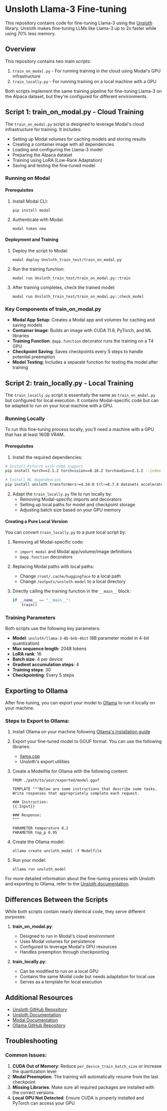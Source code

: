 # Unsloth Llama-3 Fine-tuning

This repository contains code for fine-tuning Llama-3 using the [Unsloth](https://github.com/unslothai/unsloth) library. Unsloth makes fine-tuning LLMs like Llama-3 up to 2x faster while using 70% less memory.

## Overview

This repository contains two main scripts:

1. `train_on_modal.py` - For running training in the cloud using Modal's GPU infrastructure
2. `train_locally.py` - For running training on a local machine with a GPU

Both scripts implement the same training pipeline for fine-tuning Llama-3 on the Alpaca dataset, but they're configured for different environments.

## Script 1: train_on_modal.py - Cloud Training

The `train_on_modal.py` script is designed to leverage Modal's cloud infrastructure for training. It includes:

- Setting up Modal volumes for caching models and storing results
- Creating a container image with all dependencies
- Loading and configuring the Llama-3 model
- Preparing the Alpaca dataset
- Training using LoRA (Low-Rank Adaptation)
- Saving and testing the fine-tuned model

### Running on Modal

#### Prerequisites

1. Install Modal CLI:
   ```
   pip install modal
   ```

2. Authenticate with Modal:
   ```
   modal token new
   ```

#### Deployment and Training

1. Deploy the script to Modal:
   ```
   modal deploy Unsloth_train_test/train_on_modal.py
   ```

2. Run the training function:
   ```
   modal run Unsloth_train_test/train_on_modal.py::train
   ```

3. After training completes, check the trained model:
   ```
   modal run Unsloth_train_test/train_on_modal.py::check_model
   ```

### Key Components of train_on_modal.py

- **Modal App Setup**: Creates a Modal app and volumes for caching and saving models
- **Container Image**: Builds an image with CUDA 11.8, PyTorch, and ML libraries
- **Training Function**: `@app.function` decorator runs the training on a T4 GPU
- **Checkpoint Saving**: Saves checkpoints every 5 steps to handle potential preemption
- **Model Testing**: Includes a separate function for testing the model after training

## Script 2: train_locally.py - Local Training

The `train_locally.py` script is essentially the same as `train_on_modal.py` but configured for local execution. It contains Modal-specific code but can be adapted to run on your local machine with a GPU.

### Running Locally

To run this fine-tuning process locally, you'll need a machine with a GPU that has at least 16GB VRAM.

#### Prerequisites

1. Install the required dependencies:

```bash
# Install PyTorch with CUDA support
pip install torch==2.1.2 torchvision==0.16.2 torchaudio==2.1.2 --index-url https://download.pytorch.org/whl/cu118

# Install ML dependencies
pip install unsloth transformers>=4.34.0 trl>=0.7.4 datasets accelerate>=0.23.0 bitsandbytes>=0.41.2 sentencepiece einops
```

2. Adapt the `train_locally.py` file to run locally by:
   - Removing Modal-specific imports and decorators
   - Setting up local paths for model and checkpoint storage
   - Adjusting batch size based on your GPU memory

#### Creating a Pure Local Version

You can convert `train_locally.py` to a pure local script by:

1. Removing all Modal-specific code:
   - `import modal` and Modal app/volume/image definitions
   - `@app.function` decorators

2. Replacing Modal paths with local paths:
   - Change `/root/.cache/huggingface` to a local path
   - Change `/outputs/unsloth-model` to a local directory

3. Directly calling the training function in the `__main__` block:
   ```python
   if __name__ == "__main__":
       train()
   ```

### Training Parameters

Both scripts use the following key parameters:

- **Model**: `unsloth/llama-3-8b-bnb-4bit` (8B parameter model in 4-bit quantization)
- **Max sequence length**: 2048 tokens
- **LoRA rank**: 16
- **Batch size**: 4 per device
- **Gradient accumulation steps**: 4
- **Training steps**: 30
- **Checkpointing**: Every 5 steps

## Exporting to Ollama

After fine-tuning, you can export your model to [Ollama](https://ollama.ai/) to run it locally on your machine.

### Steps to Export to Ollama:

1. Install Ollama on your machine following [Ollama's installation guide](https://github.com/ollama/ollama#installation)

2. Export your fine-tuned model to GGUF format. You can use the following libraries:
   - [llama.cpp](https://github.com/ggerganov/llama.cpp)
   - Unsloth's export utilities

3. Create a Modelfile for Ollama with the following content:
   ```
   FROM ./path/to/your/exported/model.gguf
   
   TEMPLATE """Below are some instructions that describe some tasks. Write responses that appropriately complete each request.

   ### Instruction:
   {{.Input}}

   ### Response:
   """
   
   PARAMETER temperature 0.2
   PARAMETER top_p 0.95
   ```

4. Create the Ollama model:
   ```
   ollama create unsloth_model -f Modelfile
   ```

5. Run your model:
   ```
   ollama run unsloth_model
   ```

For more detailed information about the fine-tuning process with Unsloth and exporting to Ollama, refer to the [Unsloth documentation](https://docs.unsloth.ai/basics/tutorial-how-to-finetune-llama-3-and-use-in-ollama#id-6.-alpaca-dataset).

## Differences Between the Scripts

While both scripts contain nearly identical code, they serve different purposes:

1. **train_on_modal.py**: 
   - Designed to run in Modal's cloud environment
   - Uses Modal volumes for persistence
   - Configured to leverage Modal's GPU resources
   - Handles preemption through checkpointing

2. **train_locally.py**:
   - Can be modified to run on a local GPU
   - Contains the same Modal code but needs adaptation for local use
   - Serves as a template for local execution

## Additional Resources

- [Unsloth GitHub Repository](https://github.com/unslothai/unsloth)
- [Unsloth Documentation](https://docs.unsloth.ai/)
- [Modal Documentation](https://modal.com/docs/guide)
- [Ollama GitHub Repository](https://github.com/ollama/ollama)

## Troubleshooting

### Common Issues:

1. **CUDA Out of Memory**: Reduce `per_device_train_batch_size` or increase the quantization level
2. **Modal Preemption**: The training will automatically resume from the last checkpoint
3. **Missing Libraries**: Make sure all required packages are installed with the correct versions
4. **Local GPU Not Detected**: Ensure CUDA is properly installed and PyTorch can access your GPU


